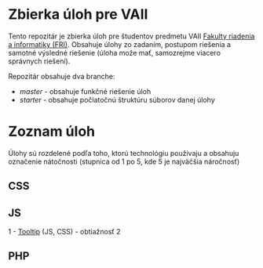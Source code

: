 # Zbierka úloh pre VAII
Tento repozitár je zbierka úloh pre študentov predmetu VAII 
[Fakulty riadenia a informatiky (FRI)](https://www.fri.uniza.sk/). Obsahuje úlohy zo zadaním,
postupom riešenia a samotné výsledné riešenie (úloha može mať, samozrejme viacero správnych 
riešení).

Repozitár obsahuje dva branche:
- _master_ - obsahuje funkčné riešenie úloh
- _starter_ - obsahuje počiatočnú štruktúru súborov danej úlohy

# Zoznam úloh

Úlohy sú rozdelené podľa toho, ktorú technológiu použivaju a obsahuju označenie nátočnosti (stupnica
od 1 po 5, kde 5 je najväčšia náročnosť)

## CSS

## JS
1 - [Tooltip](tooltip/README.md) (JS, CSS) - obtiažnosť 2

## PHP



